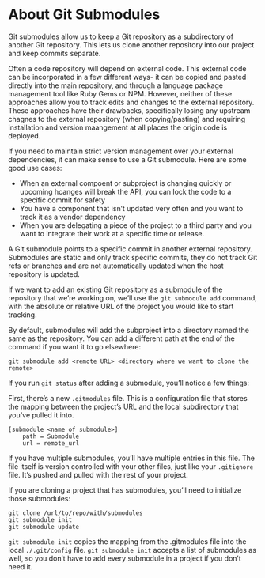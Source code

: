 # About Git Submodules

Git submodules allow us to keep a Git repository as a subdirectory of another Git repository. This lets us clone another repository into our project and keep commits separate. 

Often a code repository will depend on external code. This external code can be incorporated in a few different ways- it can be copied and pasted directly into the main repository, and through a language package management tool like Ruby Gems or NPM. However, neither of these approaches allow you to track edits and changes to the external repository. These approaches have their drawbacks, specifically losing any upstream chagnes to the external repository (when copying/pasting) and requiring installation and version maangement at all places the origin code is deployed. 

If you need to maintain strict version management over your external dependencies, it can make sense to use a Git submodule. Here are some good use cases:

- When an external compoent or subproject is changing quickly or upcoming hcanges will break the API, you can lock the code to a specific commit for safety
- You have a component that isn’t updated very often and you want to track it as a vendor dependency
- When you are delegating a piece of the project to a third party and you want to integrate their work at a specific time or release.

A Git submodule points to a specific commit in another external repository. Submodules are static and only track specific commits, they do not track Git refs or branches and are not automatically updated when the host repository is updated. 

If we want to add an existing Git repository as a submodule of the repository that we’re working on, we’ll use the `git submodule add` command, with the absolute or relative URL of the project you would like to start tracking. 

By default, submodules will add the subproject into a directory named the same as the repository. You can add a different path at the end of the command if you want it to go elsewhere:

```
git submodule add <remote URL> <directory where we want to clone the remote>
```

If you run `git status` after adding a submodule, you’ll notice a few things:

First, there’s a new `.gitmodules` file. This is a configuration file that stores the mapping between the project’s URL and the local subdirectory that you’ve pulled it into. 

```
[submodule <name of submodule>]
	path = Submodule
	url = remote_url
```

If you have multiple submodules, you’ll have multiple entries in this file. The file itself is version controlled with your other files, just like your `.gitignore` file. It’s pushed and pulled with the rest of your project. 

If you are cloning a project that has submodules, you’ll need to initialize those submodules:

```
git clone /url/to/repo/with/submodules
git submodule init
git submodule update
```

`git submodule init` copies the mapping from the .gitmodules file into the local `./.git/config` file. `git submodule init` accepts a list of submodules as well, so you don’t have to add every submodule in a project if you don’t need it.